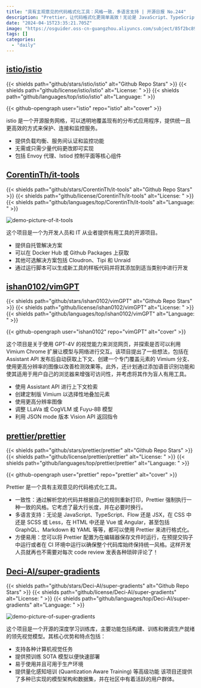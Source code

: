 ```yaml
---
title: "具有主观意见的代码格式化工具：风格一致，多语言支持 | 开源日报 No.244"
description: "Prettier，让代码格式化更简单高效！无论是 JavaScript、TypeScript、CSS、HTML，甚至是 GraphQL、Markdown，Prettier 都能轻松搞定，让代码风格保持一致，让开发更高效！快来试试吧！"
date: "2024-04-15T23:35:21.705Z"
image: "https://osguider.oss-cn-guangzhou.aliyuncs.com/subject/85f2bc891f1d206bc61557400f8b814c.png"
tags: []
categories:
  - "daily"
---
```


## [istio/istio](https://github.com/istio/istio)

{{< shields path="github/stars/istio/istio" alt="Github Repo Stars" >}} {{< shields path="github/license/istio/istio" alt="License: " >}} {{< shields path="github/languages/top/istio/istio" alt="Language: " >}}

{{< github-opengraph user="istio" repo="istio" alt="cover" >}}

istio 是一个开源服务网格，可以透明地覆盖现有的分布式应用程序，提供统一且更高效的方式来保护、连接和监控服务。

- 提供负载均衡、服务间认证和监控功能
- 无需或只需少量代码更改即可实现
- 包括 Envoy 代理、Istiod 控制平面等核心组件
  
## [CorentinTh/it-tools](https://github.com/CorentinTh/it-tools)

{{< shields path="github/stars/CorentinTh/it-tools" alt="Github Repo Stars" >}} {{< shields path="github/license/CorentinTh/it-tools" alt="License: " >}} {{< shields path="github/languages/top/CorentinTh/it-tools" alt="Language: " >}}

![demo-picture-of-it-tools](https://osguider.oss-cn-guangzhou.aliyuncs.com/subject/032a0b7f6520ef5d6e2a64b56659f5a2.png)

这个项目是一个为开发人员和 IT 从业者提供有用工具的开源项目。

- 提供自托管解决方案
- 可以在 Docker Hub 或 Github Packages 上获取
- 其他可选解决方案包括 Cloudron、Tipi 和 Unraid
- 通过运行脚本可以生成新工具的样板代码并将其添加到适当类别中进行开发
  
## [ishan0102/vimGPT](https://github.com/ishan0102/vimGPT)

{{< shields path="github/stars/ishan0102/vimGPT" alt="Github Repo Stars" >}} {{< shields path="github/license/ishan0102/vimGPT" alt="License: " >}} {{< shields path="github/languages/top/ishan0102/vimGPT" alt="Language: " >}}

{{< github-opengraph user="ishan0102" repo="vimGPT" alt="cover" >}}

这个项目是关于使用 GPT-4V 的视觉能力来浏览网页，并探索是否可以利用 Vimium Chrome 扩展让模型与网络进行交互。该项目提出了一些想法，包括在 Assistant API 发布后自动获取上下文、创建一个专门覆盖元素的 Vimium 分支、使用更高分辨率的图像以改善检测效果等。此外，还计划通过添加语音识别功能和使其适用于用户自己的浏览器来增强可访问性，并考虑将其作为盲人有用工具。

- 使用 Assistant API 进行上下文检索
- 创建定制版 Vimium 以选择性地叠加元素
- 使用更高分辨率图像
- 调整 LLaVa 或 CogVLM 或 Fuyu-8B 模型
- 利用 JSON mode 版本 Vision API 返回指令
  
## [prettier/prettier](https://github.com/prettier/prettier)

{{< shields path="github/stars/prettier/prettier" alt="Github Repo Stars" >}} {{< shields path="github/license/prettier/prettier" alt="License: " >}} {{< shields path="github/languages/top/prettier/prettier" alt="Language: " >}}

{{< github-opengraph user="prettier" repo="prettier" alt="cover" >}}

Prettier 是一个具有主观意见的代码格式化工具。

- 一致性：通过解析您的代码并根据自己的规则重新打印，Prettier 强制执行一种一致的风格。它考虑了最大行长度，并在必要时换行。
- 多语言支持：无论是 JavaScript、TypeScript、Flow 还是 JSX，在 CSS 中还是 SCSS 或 Less，在 HTML 中还是 Vue 或 Angular，甚至包括 GraphQL、Markdown 和 YAML 等等，都可以使用 Prettier 来进行格式化。
- 方便易用：您可以将 Prettier 配置为在编辑器保存文件时运行，在预提交钩子中运行或者在 CI 环境中运行以确保整个代码库始终保持统一风格。这样开发人员就再也不需要对每次 code review 发表各种琐碎评论了！
  
## [Deci-AI/super-gradients](https://github.com/Deci-AI/super-gradients)

{{< shields path="github/stars/Deci-AI/super-gradients" alt="Github Repo Stars" >}} {{< shields path="github/license/Deci-AI/super-gradients" alt="License: " >}} {{< shields path="github/languages/top/Deci-AI/super-gradients" alt="Language: " >}}

![demo-picture-of-super-gradients](https://static.osguider.com/subject/github/Deci-AI/super-gradients/9bc87f372d386f2617be70656b99a4e5.jpg)

这个项目是一个开源的深度学习训练库，主要功能包括构建、训练和微调生产就绪的领先视觉模型。其核心优势和特点包括：

- 支持各种计算机视觉任务
- 提供预训练 SOTA 模型以便快速部署
- 易于使用并且可用于生产环境
- 提供量化感知培训 (Quantization Aware Training) 等高级功能
该项目还提供了多种已实现的模型架构和数据集，并在社区中有着活跃的用户群体。
  
